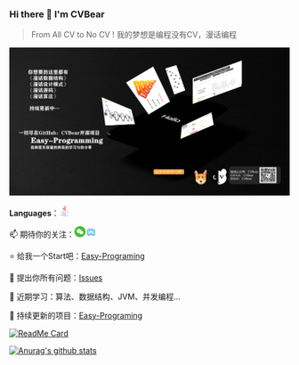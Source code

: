 ### Hi there 👋 I'm CVBear

<!--
**CVBear/CVBear** is a ✨ _special_ ✨ repository because its `README.md` (this file) appears on your GitHub profile.

Here are some ideas to get you started:

- 🔭 I’m currently working on ...
- 🌱 I’m currently learning ...
- 👯 I’m looking to collaborate on ...
- 🤔 I’m looking for help with ...
- 💬 Ask me about ...
- 📫 How to reach me: ...
- 😄 Pronouns: ...
- ⚡ Fun fact: ...
-->

> From All CV to No CV !  我的梦想是编程没有CV，漫话编程

![banner](./assert/banner.png)

**Languages**：<img alt="微信" width="20px" src="./assert/java.png" />

📫 期待你的关注：<a href="https://github.com/CVBear/CVBear/assert/wechat2.png"><img alt="微信" width="20px" src="./assert/wechat.png" /><a href="https://github.com/CVBear/CVBear/blob/master/assert"><img alt="bilibili" width="20px" src="./assert/bilibili.png" /></a></a>

⭐ 给我一个Start吧：[Easy-Programing](https://github.com/CVBear/Easy-Programing)

💬 提出你所有问题：[Issues](https://github.com/CVBear/Easy-Programing/issues)

🌱 近期学习：算法、数据结构、JVM、并发编程...

🔭 持续更新的项目：[Easy-Programing](https://github.com/CVBear/Easy-Programing)

[![ReadMe Card](https://github-readme-stats.vercel.app/api/pin/?username=CVBear&repo=Easy-Programing)](https://github.com/anuraghazra/github-readme-stats)

[![Anurag's github stats](https://github-readme-stats.vercel.app/api?username=CVBear&theme=tokyonight)](https://github.com/anuraghazra/github-readme-stats)

